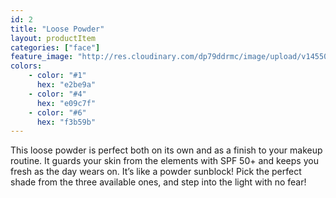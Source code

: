```yaml
---
id: 2
title: "Loose Powder"
layout: productItem
categories: ["face"]
feature_image: "http://res.cloudinary.com/dp79ddrmc/image/upload/v1455006447/products/loosePowder.jpg"
colors:
    - color: "#1"
      hex: "e2be9a"
    - color: "#4"
      hex: "e09c7f"
    - color: "#6"
      hex: "f3b59b"
---
```

This loose powder is perfect both on its own and as a finish to your makeup routine. It guards your skin from the elements with SPF 50+ and keeps you fresh as the day wears on. It’s like a powder sunblock! Pick the perfect shade from the three available ones, and step into the light with no fear!